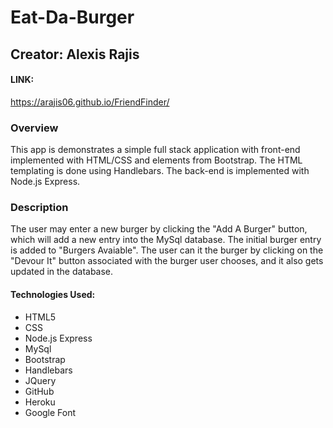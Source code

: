 # Eat-Da-Burger
## Creator: Alexis Rajis

#### LINK:
https://arajis06.github.io/FriendFinder/


### Overview
This app is demonstrates a simple full stack application with front-end implemented with HTML/CSS and elements from Bootstrap. The HTML templating is done using Handlebars. The back-end is implemented with Node.js Express.

### Description
The user may enter a new burger by clicking the "Add A Burger" button, which will add a new entry into the MySql database. The initial burger entry is added to "Burgers Avaiable". The user can it the burger by clicking on the "Devour It" button associated with the burger user chooses, and it also gets updated in the database.

#### Technologies Used:
- HTML5 
- CSS
- Node.js Express 
- MySql
- Bootstrap
- Handlebars 
- JQuery 
- GitHub
- Heroku
- Google Font


